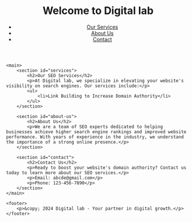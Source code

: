 
<!DOCTYPE html>
<html lang="en">
<head>
    <meta charset="UTF-8">
    <meta name="viewport" content="width=device-width, initial-scale=1.0">
    <meta name="description" content="Digital lab offers professional SEO services to boost your website's domain authority and improve search engine rankings.">
    <meta name="keywords" content="SEO services, increase domain authority, search engine optimization, Navtech">
    <title>Professional SEO Services | Digital lab</title>
</head>
<body>
    <header>
        <h1>Welcome to Digital lab</h1>
        <nav>
            <ul>
                <li><a href="#services">Our Services</a></li>
                <li><a href="#about-us">About Us</a></li>
                <li><a href="#contact">Contact</a></li>
            </ul>
        </nav>
    </header>

    <main>
        <section id="services">
            <h2>Our SEO Services</h2>
            <p>At Digital lab, we specialize in elevating your website's visibility on search engines. Our services include:</p>
            <ul>
                <li>Link Building to Increase Domain Authority</li>
            </ul>
        </section>

        <section id="about-us">
            <h2>About Us</h2>
            <p>We are a team of SEO experts dedicated to helping businesses achieve higher search engine rankings and improved website performance. With years of experience in the industry, we understand the importance of a strong online presence.</p>
        </section>

        <section id="contact">
            <h2>Contact Us</h2>
            <p>Ready to boost your website's domain authority? Contact us today to learn more about our SEO services.</p>
            <p>Email: abcde@gmail.com</p>
            <p>Phone: 123-456-7890</p>
        </section>
    </main>

    <footer>
        <p>&copy; 2024 Digital lab - Your partner in digital growth.</p>
    </footer>
<a href="https://grobot1.weebly.com/"> </a>
<a href="https://grobot2.weebly.com/"> </a>
<a href="https://grobot3.weebly.com/"> </a>
<a href="https://grobot4.weebly.com/"> </a>
<a href="https://grobot5.weebly.com/"> </a>
<a href="https://grobot6.weebly.com/"> </a>
<a href="https://grobot7.weebly.com/"> </a>
<a href="https://grobot8.weebly.com/"> </a>
<a href="https://grobot9.weebly.com/"> </a>
<a href="https://grobot10.weebly.com/"> </a>
<a href="https://grobot21.weebly.com/"> </a>
<a href="https://grobot22.weebly.com/"> </a>
<a href="https://grobot23.weebly.com/"> </a>
<a href="https://grobot24.weebly.com/"> </a>
<a href="https://grobot25.weebly.com/"> </a>
<a href="https://grobot26.weebly.com/"> </a>
<a href="https://grobot27.weebly.com/"> </a>
<a href="https://grobot28.weebly.com/"> </a>
<a href="https://grobot29.weebly.com/"> </a>
<a href="https://grobot30.weebly.com/"> </a>
<a href="https://grobot41.weebly.com/"> </a>
<a href="https://grobot42.weebly.com/"> </a>
<a href="https://grobot43.weebly.com/"> </a>
<a href="https://grobot44.weebly.com/"> </a>
<a href="https://grobot45.weebly.com/"> </a>
<a href="https://grobot46.weebly.com/"> </a>
<a href="https://grobot47.weebly.com/"> </a>
<a href="https://grobot48.weebly.com/"> </a>
<a href="https://grobot49.weebly.com/"> </a>
<a href="https://grobot50.weebly.com/"> </a>
<a href="https://grobot61.weebly.com/"> </a>
<a href="https://grobot62.weebly.com/"> </a>
<a href="https://grobot63.weebly.com/"> </a>
<a href="https://grobot64.weebly.com/"> </a>
<a href="https://grobot65.weebly.com/"> </a>
<a href="https://grobot66.weebly.com/"> </a>
<a href="https://grobot67.weebly.com/"> </a>
<a href="https://grobot68.weebly.com/"> </a>
<a href="https://grobot69.weebly.com/"> </a>
<a href="https://grobot70.weebly.com/"> </a>
<a href="https://grobot71.weebly.com/"> </a>
<a href="https://grobot72.weebly.com/"> </a>
<a href="https://grobot73.weebly.com/"> </a>
<a href="https://grobot74.weebly.com/"> </a>
<a href="https://grobot75.weebly.com/"> </a>
<a href="https://grobot76.weebly.com/"> </a>
<a href="https://grobot77.weebly.com/"> </a>
<a href="https://grobot78.weebly.com/"> </a>
<a href="https://grobot79.weebly.com/"> </a>
<a href="https://grobot80.weebly.com/"> </a>
<a href="https://grobot121.weebly.com/"> </a>
<a href="https://grobot122.weebly.com/"> </a>
<a href="https://grobot123.weebly.com/"> </a>
<a href="https://grobot124.weebly.com/"> </a>
<a href="https://grobot125.weebly.com/"> </a>
<a href="https://grobot126.weebly.com/"> </a>
<a href="https://grobot127.weebly.com/"> </a>
<a href="https://grobot128.weebly.com/"> </a>
<a href="https://grobot129.weebly.com/"> </a>
<a href="https://grobot130.weebly.com/"> </a>
<a href="https://grobot171.weebly.com/"> </a>
<a href="https://grobot172.weebly.com/"> </a>
<a href="https://grobot173.weebly.com/"> </a>
<a href="https://grobot174.weebly.com/"> </a>
<a href="https://grobot175.weebly.com/"> </a>
<a href="https://grobot176.weebly.com/"> </a>
<a href="https://grobot177.weebly.com/"> </a>
<a href="https://grobot178.weebly.com/"> </a>
<a href="https://grobot179.weebly.com/"> </a>
<a href="https://grobot180.weebly.com/"> </a>
<a href="https://grobot101.weebly.com/"> </a>
<a href="https://grobot102.weebly.com/"> </a>
<a href="https://grobot103.weebly.com/"> </a>
<a href="https://grobot104.weebly.com/"> </a>
<a href="https://grobot105.weebly.com/"> </a>
<a href="https://grobot106.weebly.com/"> </a>
<a href="https://grobot107.weebly.com/"> </a>
<a href="https://grobot108.weebly.com/"> </a>
<a href="https://grobot109.weebly.com/"> </a>
<a href="https://grobot110.weebly.com/"> </a>
<a href="https://grobot151.weebly.com/"> </a>
<a href="https://grobot152.weebly.com/"> </a>
<a href="https://grobot153.weebly.com/"> </a>
<a href="https://grobot154.weebly.com/"> </a>
<a href="https://grobot155.weebly.com/"> </a>
<a href="https://grobot156.weebly.com/"> </a>
<a href="https://grobot157.weebly.com/"> </a>
<a href="https://grobot158.weebly.com/"> </a>
<a href="https://grobot159.weebly.com/"> </a>
<a href="https://grobot160.weebly.com/"> </a>
<a href="https://grobot201.weebly.com/"> </a>
<a href="https://grobot202.weebly.com/"> </a>
<a href="https://grobot203.weebly.com/"> </a>
<a href="https://grobot204.weebly.com/"> </a>
<a href="https://grobot205.weebly.com/"> </a>
<a href="https://grobot206.weebly.com/"> </a>
<a href="https://grobot207.weebly.com/"> </a>
<a href="https://grobot208.weebly.com/"> </a>
<a href="https://grobot209.weebly.com/"> </a>
<a href="https://grobot210.weebly.com/"> </a>
<a href="https://grobot11.weebly.com/"> </a>
<a href="https://grobot12.weebly.com/"> </a>
<a href="https://grobot13.weebly.com/"> </a>
<a href="https://grobot14.weebly.com/"> </a>
<a href="https://grobot15.weebly.com/"> </a>
<a href="https://grobot16.weebly.com/"> </a>
<a href="https://grobot17.weebly.com/"> </a>
<a href="https://grobot18.weebly.com/"> </a>
<a href="https://grobot19.weebly.com/"> </a>
<a href="https://grobot20.weebly.com/"> </a>
<a href="https://grobot31.weebly.com/"> </a>
<a href="https://grobot32.weebly.com/"> </a>
<a href="https://grobot33.weebly.com/"> </a>
<a href="https://grobot34.weebly.com/"> </a>
<a href="https://grobot35.weebly.com/"> </a>
<a href="https://grobot36.weebly.com/"> </a>
<a href="https://grobot37.weebly.com/"> </a>
<a href="https://grobot38.weebly.com/"> </a>
<a href="https://grobot39.weebly.com/"> </a>
<a href="https://grobot40.weebly.com/"> </a>
<a href="https://grobot51.weebly.com/"> </a>
<a href="https://grobot52.weebly.com/"> </a>
<a href="https://grobot53.weebly.com/"> </a>
<a href="https://grobot54.weebly.com/"> </a>
<a href="https://grobot55.weebly.com/"> </a>
<a href="https://grobot56.weebly.com/"> </a>
<a href="https://grobot57.weebly.com/"> </a>
<a href="https://grobot58.weebly.com/"> </a>
<a href="https://grobot59.weebly.com/"> </a>
<a href="https://grobot60.weebly.com/"> </a>
<a href="https://grobot81.weebly.com/"> </a>
<a href="https://grobot82.weebly.com/"> </a>
<a href="https://grobot83.weebly.com/"> </a>
<a href="https://grobot84.weebly.com/"> </a>
<a href="https://grobot85.weebly.com/"> </a>
<a href="https://grobot86.weebly.com/"> </a>
<a href="https://grobot87.weebly.com/"> </a>
<a href="https://grobot88.weebly.com/"> </a>
<a href="https://grobot89.weebly.com/"> </a>
<a href="https://grobot90.weebly.com/"> </a>
<a href="https://grobot131.weebly.com/"> </a>
<a href="https://grobot132.weebly.com/"> </a>
<a href="https://grobot133.weebly.com/"> </a>
<a href="https://grobot134.weebly.com/"> </a>
<a href="https://grobot135.weebly.com/"> </a>
<a href="https://grobot136.weebly.com/"> </a>
<a href="https://grobot137.weebly.com/"> </a>
<a href="https://grobot138.weebly.com/"> </a>
<a href="https://grobot139.weebly.com/"> </a>
<a href="https://grobot140.weebly.com/"> </a>
<a href="https://grobot181.weebly.com/"> </a>
<a href="https://grobot182.weebly.com/"> </a>
<a href="https://grobot183.weebly.com/"> </a>
<a href="https://grobot184.weebly.com/"> </a>
<a href="https://grobot185.weebly.com/"> </a>
<a href="https://grobot186.weebly.com/"> </a>
<a href="https://grobot187.weebly.com/"> </a>
<a href="https://grobot188.weebly.com/"> </a>
<a href="https://grobot189.weebly.com/"> </a>
<a href="https://grobot190.weebly.com/"> </a>
<a href="https://grobot91.weebly.com/"> </a>
<a href="https://grobot92.weebly.com/"> </a>
<a href="https://grobot93.weebly.com/"> </a>
<a href="https://grobot94.weebly.com/"> </a>
<a href="https://grobot95.weebly.com/"> </a>
<a href="https://grobot96.weebly.com/"> </a>
<a href="https://grobot97.weebly.com/"> </a>
<a href="https://grobot98.weebly.com/"> </a>
<a href="https://grobot99.weebly.com/"> </a>
<a href="https://grobot100.weebly.com/"> </a>
<a href="https://grobot141.weebly.com/"> </a>
<a href="https://grobot142.weebly.com/"> </a>
<a href="https://grobot143.weebly.com/"> </a>
<a href="https://grobot144.weebly.com/"> </a>
<a href="https://grobot145.weebly.com/"> </a>
<a href="https://grobot146.weebly.com/"> </a>
<a href="https://grobot147.weebly.com/"> </a>
<a href="https://grobot148.weebly.com/"> </a>
<a href="https://grobot149.weebly.com/"> </a>
<a href="https://grobot150.weebly.com/"> </a>
<a href="https://grobot191.weebly.com/"> </a>
<a href="https://grobot192.weebly.com/"> </a>
<a href="https://grobot193.weebly.com/"> </a>
<a href="https://grobot194.weebly.com/"> </a>
<a href="https://grobot195.weebly.com/"> </a>
<a href="https://grobot196.weebly.com/"> </a>
<a href="https://grobot197.weebly.com/"> </a>
<a href="https://grobot198.weebly.com/"> </a>
<a href="https://grobot199.weebly.com/"> </a>
<a href="https://grobot200.weebly.com/"> </a>
<a href="https://grobot111.weebly.com/"> </a>
<a href="https://grobot112.weebly.com/"> </a>
<a href="https://grobot113.weebly.com/"> </a>
<a href="https://grobot114.weebly.com/"> </a>
<a href="https://grobot115.weebly.com/"> </a>
<a href="https://grobot116.weebly.com/"> </a>
<a href="https://grobot117.weebly.com/"> </a>
<a href="https://grobot118.weebly.com/"> </a>
<a href="https://grobot119.weebly.com/"> </a>
<a href="https://grobot120.weebly.com/"> </a>
<a href="https://grobot161.weebly.com/"> </a>
<a href="https://grobot162.weebly.com/"> </a>
<a href="https://grobot163.weebly.com/"> </a>
<a href="https://grobot164.weebly.com/"> </a>
<a href="https://grobot165.weebly.com/"> </a>
<a href="https://grobot166.weebly.com/"> </a>
<a href="https://grobot167.weebly.com/"> </a>
<a href="https://grobot168.weebly.com/"> </a>
<a href="https://grobot169.weebly.com/"> </a>
<a href="https://grobot170.weebly.com/"> </a>
<a href="https://grobot211.weebly.com/"> </a>
<a href="https://grobot212.weebly.com/"> </a>
<a href="https://grobot213.weebly.com/"> </a>
<a href="https://grobot214.weebly.com/"> </a>
<a href="https://grobot215.weebly.com/"> </a>
<a href="https://grobot216.weebly.com/"> </a>
<a href="https://grobot217.weebly.com/"> </a>
<a href="https://grobot218.weebly.com/"> </a>
<a href="https://grobot219.weebly.com/"> </a>
<a href="https://grobot220.weebly.com/"> </a>
<a href="https://themissionhr1.weebly.com/"> </a>
<a href="https://themissionhr2.weebly.com/"> </a>
<a href="https://themissionhr3.weebly.com/"> </a>
<a href="https://themissionh4.weebly.com/"> </a>
<a href="https://themissionh5.weebly.com/"> </a>
<a href="https://themissionh6.weebly.com/"> </a>
<a href="https://themissionh7.weebly.com/"> </a>
<a href="https://themissionh8.weebly.com/"> </a>
<a href="https://themissionh9.weebly.com/"> </a>
<a href="https://themissionh10.weebly.com/"> </a>
<a href="https://themissionhr21.weebly.com/"> </a>
<a href="https://themissionhr22.weebly.com/"> </a>
<a href="https://themissionhr23.weebly.com/"> </a>
<a href="https://themissionhr24.weebly.com/"> </a>
<a href="https://themissionhr25.weebly.com/"> </a>
<a href="https://themissionhr26.weebly.com/"> </a>
<a href="https://themissionhr27.weebly.com/"> </a>
<a href="https://themissionhr28.weebly.com/"> </a>
<a href="https://themissionhr29.weebly.com/"> </a>
<a href="https://themissionhr30.weebly.com/"> </a>
<a href="https://themissionh71.weebly.com/"> </a>
<a href="https://themissionh72.weebly.com/"> </a>
<a href="https://themissionh73.weebly.com/"> </a>
<a href="https://themissionh74.weebly.com/"> </a>
<a href="https://themissionh75.weebly.com/"> </a>
<a href="https://themissionh76.weebly.com/"> </a>
<a href="https://themissionh77.weebly.com/"> </a>
<a href="https://themissionh78.weebly.com/"> </a>
<a href="https://themissionh79.weebly.com/"> </a>
<a href="https://themissionh80.weebly.com/"> </a>
<a href="https://themissionhr41.weebly.com/"> </a>
<a href="https://themissionhr42.weebly.com/"> </a>
<a href="https://themissionhr43.weebly.com/"> </a>
<a href="https://themissionhr44.weebly.com/"> </a>
<a href="https://themissionhr45.weebly.com/"> </a>
<a href="https://themissionhr46.weebly.com/"> </a>
<a href="https://themissionhr47.weebly.com/"> </a>
<a href="https://themissionhr48.weebly.com/"> </a>
<a href="https://themissionhr49.weebly.com/"> </a>
<a href="https://themissionhr50.weebly.com/"> </a>
<a href="https://themissionh91.weebly.com/"> </a>
<a href="https://themissionh92.weebly.com/"> </a>
<a href="https://themissionh93.weebly.com/"> </a>
<a href="https://themissionh94.weebly.com/"> </a>
<a href="https://themissionh95.weebly.com/"> </a>
<a href="https://themissionh96.weebly.com/"> </a>
<a href="https://themissionh97.weebly.com/"> </a>
<a href="https://themissionh98.weebly.com/"> </a>
<a href="https://themissionh99.weebly.com/"> </a>
<a href="https://themissionh100.weebly.com/"> </a>
<a href="https://themissionhr51.weebly.com/"> </a>
<a href="https://themissionhr52.weebly.com/"> </a>
<a href="https://themissionhr53.weebly.com/"> </a>
<a href="https://themissionhr54.weebly.com/"> </a>
<a href="https://themissionhr55.weebly.com/"> </a>
<a href="https://themissionhr56.weebly.com/"> </a>
<a href="https://themissionhr57.weebly.com/"> </a>
<a href="https://themissionhr58.weebly.com/"> </a>
<a href="https://themissionhr59.weebly.com/"> </a>
<a href="https://themissionhr60.weebly.com/"> </a>
<a href="https://themissionh111.weebly.com/"> </a>
<a href="https://themissionh112.weebly.com/"> </a>
<a href="https://themissionh113.weebly.com/"> </a>
<a href="https://themissionh114.weebly.com/"> </a>
<a href="https://themissionh115.weebly.com/"> </a>
<a href="https://themissionh116.weebly.com/"> </a>
<a href="https://themissionh117.weebly.com/"> </a>
<a href="https://themissionh118.weebly.com/"> </a>
<a href="https://themissionh119.weebly.com/"> </a>
<a href="https://themissionh120.weebly.com/"> </a>
<a href="https://themissionhr11.weebly.com/"> </a>
<a href="https://themissionhr12.weebly.com/"> </a>
<a href="https://themissionhr13.weebly.com/"> </a>
<a href="https://themissionhr14.weebly.com/"> </a>
<a href="https://themissionhr15.weebly.com/"> </a>
<a href="https://themissionhr16.weebly.com/"> </a>
<a href="https://themissionhr17.weebly.com/"> </a>
<a href="https://themissionhr18.weebly.com/"> </a>
<a href="https://themissionhr19.weebly.com/"> </a>
<a href="https://themissionhr20.weebly.com/"> </a>
<a href="https://themissionhr31.weebly.com/"> </a>
<a href="https://themissionhr32.weebly.com/"> </a>
<a href="https://themissionhr33.weebly.com/"> </a>
<a href="https://themissionhr34.weebly.com/"> </a>
<a href="https://themissionhr35.weebly.com/"> </a>
<a href="https://themissionhr36.weebly.com/"> </a>
<a href="https://themissionhr37.weebly.com/"> </a>
<a href="https://themissionhr38.weebly.com/"> </a>
<a href="https://themissionhr39.weebly.com/"> </a>
<a href="https://themissionhr40.weebly.com/"> </a>
<a href="https://themissionh81.weebly.com/"> </a>
<a href="https://themissionh82.weebly.com/"> </a>
<a href="https://themissionh83.weebly.com/"> </a>
<a href="https://themissionh84.weebly.com/"> </a>
<a href="https://themissionh85.weebly.com/"> </a>
<a href="https://themissionh86.weebly.com/"> </a>
<a href="https://themissionh87.weebly.com/"> </a>
<a href="https://themissionh88.weebly.com/"> </a>
<a href="https://themissionh89.weebly.com/"> </a>
<a href="https://themissionh90.weebly.com/"> </a>
<a href="https://themissionh61.weebly.com/"> </a>
<a href="https://themissionh62.weebly.com/"> </a>
<a href="https://themissionh63.weebly.com/"> </a>
<a href="https://themissionh64.weebly.com/"> </a>
<a href="https://themissionh65.weebly.com/"> </a>
<a href="https://themissionh66.weebly.com/"> </a>
<a href="https://themissionh67.weebly.com/"> </a>
<a href="https://themissionh68.weebly.com/"> </a>
<a href="https://themissionh69.weebly.com/"> </a>
<a href="https://themissionh70.weebly.com/"> </a>
<a href="https://themissionh101.weebly.com/"> </a>
<a href="https://themissionh102.weebly.com/"> </a>
<a href="https://themissionh103.weebly.com/"> </a>
<a href="https://themissionh104.weebly.com/"> </a>
<a href="https://themissionh105.weebly.com/"> </a>
<a href="https://themissionh106.weebly.com/"> </a>
<a href="https://themissionh107.weebly.com/"> </a>
<a href="https://themissionh108.weebly.com/"> </a>
<a href="https://themissionh109.weebly.com/"> </a>
<a href="https://themissionh110.weebly.com/"> </a>
<a href="https://legendarylife10.weebly.com/"> </a>
<a href="https://legendarylife9.weebly.com/"> </a>
<a href="https://legendarylife8.weebly.com/"> </a>
<a href="https://legendarylife7.weebly.com/"> </a>
<a href="https://legendarylife6.weebly.com/"> </a>
<a href="https://legendarylife5.weebly.com/"> </a>
<a href="https://legendarylife4.weebly.com/"> </a>
<a href="https://legendarylife3.weebly.com/"> </a>
<a href="https://legendarylife2.weebly.com/"> </a>
<a href="https://legendarylife1.weebly.com/"> </a>
<a href="https://legendarylife20.weebly.com/"> </a>
<a href="https://legendarylife19.weebly.com/"> </a>
<a href="https://legendarylife18.weebly.com/"> </a>
<a href="https://legendarylife17.weebly.com/"> </a>
<a href="https://legendarylife16.weebly.com/"> </a>
<a href="https://legendarylife15.weebly.com/"> </a>
<a href="https://legendarylife14.weebly.com/"> </a>
<a href="https://legendarylife13.weebly.com/"> </a>
<a href="https://legendarylife12.weebly.com/"> </a>
<a href="https://legendarylife11.weebly.com/"> </a>
<a href="https://legendarylife21.weebly.com/"> </a>
<a href="https://legendarylife22.weebly.com/"> </a>
<a href="https://legendarylife23.weebly.com/"> </a>
<a href="https://legendarylife24.weebly.com/"> </a>
<a href="https://legendarylife25.weebly.com/"> </a>
<a href="https://legendarylife26.weebly.com/"> </a>
<a href="https://legendarylife27.weebly.com/"> </a>
<a href="https://legendarylife28.weebly.com/"> </a>
<a href="https://legendarylife29.weebly.com/"> </a>
<a href="https://legendarylife30.weebly.com/"> </a>
<a href="https://legendarylife31.weebly.com/"> </a>
<a href="https://legendarylife32.weebly.com/"> </a>
<a href="https://legendarylife33.weebly.com/"> </a>
<a href="https://legendarylife34.weebly.com/"> </a>
<a href="https://legendarylife35.weebly.com/"> </a>
<a href="https://legendarylife36.weebly.com/"> </a>
<a href="https://legendarylife37.weebly.com/"> </a>
<a href="https://legendarylife38.weebly.com/"> </a>
<a href="https://legendarylife39.weebly.com/"> </a>
<a href="https://legendarylife40.weebly.com/"> </a>
<a href="https://legendarylife41.weebly.com/"> </a>
<a href="https://legendarylife42.weebly.com/"> </a>
<a href="https://legendarylife43.weebly.com/"> </a>
<a href="https://legendarylife44.weebly.com/"> </a>
<a href="https://legendarylife45.weebly.com/"> </a>
<a href="https://legendarylife46.weebly.com/"> </a>
<a href="https://legendarylife47.weebly.com/"> </a>
<a href="https://legendarylife48.weebly.com/"> </a>
<a href="https://legendarylife49.weebly.com/"> </a>
<a href="https://legendarylife50.weebly.com/"> </a>
<a href="https://legendarylife51.weebly.com/"> </a>
<a href="https://legendarylife52.weebly.com/"> </a>
<a href="https://legendarylife53.weebly.com/"> </a>
<a href="https://legendarylife54.weebly.com/"> </a>
<a href="https://legendarylife55.weebly.com/"> </a>
<a href="https://legendarylife56.weebly.com/"> </a>
<a href="https://legendarylife57.weebly.com/"> </a>
<a href="https://legendarylife58.weebly.com/"> </a>
<a href="https://legendarylife59.weebly.com/"> </a>
<a href="https://legendarylife60.weebly.com/"> </a>
<a href="https://legendarylife61.weebly.com/"> </a>
<a href="https://legendarylife62.weebly.com/"> </a>
<a href="https://legendarylife63.weebly.com/"> </a>
<a href="https://legendarylife64.weebly.com/"> </a>
<a href="https://legendarylife65.weebly.com/"> </a>
<a href="https://legendarylife66.weebly.com/"> </a>
<a href="https://legendarylife67.weebly.com/"> </a>
<a href="https://legendarylife68.weebly.com/"> </a>
<a href="https://legendarylife69.weebly.com/"> </a>
<a href="https://legendarylife70.weebly.com/"> </a>
<a href="https://legendarylife71.weebly.com/"> </a>
<a href="https://legendarylife72.weebly.com/"> </a>
<a href="https://legendarylife73.weebly.com/"> </a>
<a href="https://legendarylife74.weebly.com/"> </a>
<a href="https://legendarylife75.weebly.com/"> </a>
<a href="https://legendarylife76.weebly.com/"> </a>
<a href="https://legendarylife77.weebly.com/"> </a>
<a href="https://legendarylife78.weebly.com/"> </a>
<a href="https://legendarylife79.weebly.com/"> </a>
<a href="https://legendarylife80.weebly.com/"> </a>
<a href="https://legendarylife81.weebly.com/"> </a>
<a href="https://legendarylife82.weebly.com/"> </a>
<a href="https://legendarylife83.weebly.com/"> </a>
<a href="https://legendarylife84.weebly.com/"> </a>
<a href="https://legendarylife85.weebly.com/"> </a>
<a href="https://legendarylife86.weebly.com/"> </a>
<a href="https://legendarylife87.weebly.com/"> </a>
<a href="https://legendarylife88.weebly.com/"> </a>
<a href="https://legendarylife89.weebly.com/"> </a>
<a href="https://legendarylife90.weebly.com/"> </a>
<a href="https://legendarylife91.weebly.com/"> </a>
<a href="https://legendarylife92.weebly.com/"> </a>
<a href="https://legendarylife93.weebly.com/"> </a>
<a href="https://legendarylife94.weebly.com/"> </a>
<a href="https://legendarylife95.weebly.com/"> </a>
<a href="https://legendarylife96.weebly.com/"> </a>
<a href="https://legendarylife97.weebly.com/"> </a>
<a href="https://legendarylife98.weebly.com/"> </a>
<a href="https://legendarylife99.weebly.com/"> </a>
<a href="https://legendarylife100.weebly.com/"> </a>
<a href="https://legendarylife010.weebly.com/"> </a>
<a href="https://legendarylife102.weebly.com/"> </a>
<a href="https://legendarylife103.weebly.com/"> </a>
<a href="https://legendarylife104.weebly.com/"> </a>
<a href="https://legendarylife105.weebly.com/"> </a>
<a href="https://legendarylife106.weebly.com/"> </a>
<a href="https://legendarylife107.weebly.com/"> </a>
<a href="https://legendarylife108.weebly.com/"> </a>
<a href="https://legendarylife109.weebly.com/"> </a>
<a href="https://legendarylife110.weebly.com/"> </a>
<a href="https://legendarylife111.weebly.com/"> </a>
<a href="https://legendarylife112.weebly.com/"> </a>
<a href="https://legendarylife113.weebly.com/"> </a>
<a href="https://legendarylife114.weebly.com/"> </a>
<a href="https://legendarylife115.weebly.com/"> </a>
<a href="https://legendarylife116.weebly.com/"> </a>
<a href="https://legendarylife117.weebly.com/"> </a>
<a href="https://legendarylife118.weebly.com/"> </a>
<a href="https://legendarylife119.weebly.com/"> </a>
<a href="https://legendarylife120.weebly.com/"> </a>
<a href="https://legendarylife121.weebly.com/"> </a>
<a href="https://legendarylife122.weebly.com/"> </a>
<a href="https://legendarylife123.weebly.com/"> </a>
<a href="https://legendarylife124.weebly.com/"> </a>
<a href="https://legendarylife125.weebly.com/"> </a>
<a href="https://legendarylife126.weebly.com/"> </a>
<a href="https://legendarylife127.weebly.com/"> </a>
<a href="https://legendarylife128.weebly.com/"> </a>
<a href="https://legendarylife129.weebly.com/"> </a>
<a href="https://legendarylife130.weebly.com/"> </a>
<a href="https://legendarylife131.weebly.com/"> </a>
<a href="https://legendarylife132.weebly.com/"> </a>
<a href="https://legendarylife133.weebly.com/"> </a>
<a href="https://legendarylife134.weebly.com/"> </a>
<a href="https://legendarylife135.weebly.com/"> </a>
<a href="https://legendarylife146.weebly.com/"> </a>
<a href="https://legendarylife147.weebly.com/"> </a>
<a href="https://legendarylife148.weebly.com/"> </a>
<a href="https://legendarylife149.weebly.com/"> </a>
<a href="https://legendarylife150.weebly.com/"> </a>
<a href="https://legendarylife136.weebly.com/"> </a>
<a href="https://legendarylife137.weebly.com/"> </a>
<a href="https://legendarylife138.weebly.com/"> </a>
<a href="https://legendarylife139.weebly.com/"> </a>
<a href="https://legendarylife140.weebly.com/"> </a>
<a href="https://legendarylife141.weebly.com/"> </a>
<a href="https://legendarylife142.weebly.com/"> </a>
<a href="https://legendarylife143.weebly.com/"> </a>
<a href="https://legendarylife144.weebly.com/"> </a>
<a href="https://legendarylife145.weebly.com/"> </a>
<a href="https://tjtree10.weebly.com/"> </a>
<a href="https://tjtree9.weebly.com/"> </a>
<a href="https://tjtree8.weebly.com/"> </a>
<a href="https://tjtree7.weebly.com/"> </a>
<a href="https://tjtree6.weebly.com/"> </a>
<a href="https://tjtree5.weebly.com/"> </a>
<a href="https://tjtree4.weebly.com/"> </a>
<a href="https://tjtree3.weebly.com/"> </a>
<a href="https://tjtree2.weebly.com/"> </a>
<a href="https://tjtree1.weebly.com/"> </a>
<a href="https://tjtree20.weebly.com/"> </a>
<a href="https://tjtree19.weebly.com/"> </a>
<a href="https://tjtree18.weebly.com/"> </a>
<a href="https://tjtree17.weebly.com/"> </a>
<a href="https://tjtree16.weebly.com/"> </a>
<a href="https://tjtree15.weebly.com/"> </a>
<a href="https://tjtree14.weebly.com/"> </a>
<a href="https://tjtree13.weebly.com/"> </a>
<a href="https://tjtree12.weebly.com/"> </a>
<a href="https://tjtree11.weebly.com/"> </a>
<a href="https://tjtree21.weebly.com/"> </a>
<a href="https://tjtree22.weebly.com/"> </a>
<a href="https://tjtree23.weebly.com/"> </a>
<a href="https://tjtree24.weebly.com/"> </a>
<a href="https://tjtree25.weebly.com/"> </a>
<a href="https://tjtree26.weebly.com/"> </a>
<a href="https://tjtree27.weebly.com/"> </a>
<a href="https://tjtree28.weebly.com/"> </a>
<a href="https://tjtree29.weebly.com/"> </a>
<a href="https://tjtree30.weebly.com/"> </a>
<a href="https://tjtree71.weebly.com/"> </a>
<a href="https://tjtree72.weebly.com/"> </a>
<a href="https://tjtree73.weebly.com/"> </a>
<a href="https://tjtree74.weebly.com/"> </a>
<a href="https://tjtree75.weebly.com/"> </a>
<a href="https://tjtree76.weebly.com/"> </a>
<a href="https://tjtree77.weebly.com/"> </a>
<a href="https://tjtree78.weebly.com/"> </a>
<a href="https://tjtree79.weebly.com/"> </a>
<a href="https://tjtree80.weebly.com/"> </a>
<a href="https://tjtree121.weebly.com/"> </a>
<a href="https://tjtree122.weebly.com/"> </a>
<a href="https://tjtree123.weebly.com/"> </a>
<a href="https://tjtree124.weebly.com/"> </a>
<a href="https://tjtree125.weebly.com/"> </a>
<a href="https://tjtree126.weebly.com/"> </a>
<a href="https://tjtree127.weebly.com/"> </a>
<a href="https://tjtree128.weebly.com/"> </a>
<a href="https://tjtree129.weebly.com/"> </a>
<a href="https://tjtree130.weebly.com/"> </a>
<a href="https://tjtree31.weebly.com/"> </a>
<a href="https://tjtree32.weebly.com/"> </a>
<a href="https://tjtree33.weebly.com/"> </a>
<a href="https://tjtree34.weebly.com/"> </a>
<a href="https://tjtree35.weebly.com/"> </a>
<a href="https://tjtree36.weebly.com/"> </a>
<a href="https://tjtree37.weebly.com/"> </a>
<a href="https://tjtree38.weebly.com/"> </a>
<a href="https://tjtree39.weebly.com/"> </a>
<a href="https://tjtree40.weebly.com/"> </a>
<a href="https://tjtree81.weebly.com/"> </a>
<a href="https://tjtree82.weebly.com/"> </a>
<a href="https://tjtree83.weebly.com/"> </a>
<a href="https://tjtree84.weebly.com/"> </a>
<a href="https://tjtree85.weebly.com/"> </a>
<a href="https://tjtree86.weebly.com/"> </a>
<a href="https://tjtree87.weebly.com/"> </a>
<a href="https://tjtree88.weebly.com/"> </a>
<a href="https://tjtree89.weebly.com/"> </a>
<a href="https://tjtree90.weebly.com/"> </a>
<a href="https://tjtree131.weebly.com/"> </a>
<a href="https://tjtree132.weebly.com/"> </a>
<a href="https://tjtree133.weebly.com/"> </a>
<a href="https://tjtree134.weebly.com/"> </a>
<a href="https://tjtree135.weebly.com/"> </a>
<a href="https://tjtree136.weebly.com/"> </a>
<a href="https://tjtree137.weebly.com/"> </a>
<a href="https://tjtree138.weebly.com/"> </a>
<a href="https://tjtree139.weebly.com/"> </a>
<a href="https://tjtree140.weebly.com/"> </a>
<a href="https://tjtree41.weebly.com/"> </a>
<a href="https://tjtree42.weebly.com/"> </a>
<a href="https://tjtree43.weebly.com/"> </a>
<a href="https://tjtree44.weebly.com/"> </a>
<a href="https://tjtree45.weebly.com/"> </a>
<a href="https://tjtree46.weebly.com/"> </a>
<a href="https://tjtree47.weebly.com/"> </a>
<a href="https://tjtree48.weebly.com/"> </a>
<a href="https://tjtree49.weebly.com/"> </a>
<a href="https://tjtree50.weebly.com/"> </a>
<a href="https://tjtree91.weebly.com/"> </a>
<a href="https://tjtree92.weebly.com/"> </a>
<a href="https://tjtree93.weebly.com/"> </a>
<a href="https://tjtree94.weebly.com/"> </a>
<a href="https://tjtree95.weebly.com/"> </a>
<a href="https://tjtree96.weebly.com/"> </a>
<a href="https://tjtree97.weebly.com/"> </a>
<a href="https://tjtree98.weebly.com/"> </a>
<a href="https://tjtree99.weebly.com/"> </a>
<a href="https://tjtree100.weebly.com/"> </a>
<a href="https://tjtree141.weebly.com/"> </a>
<a href="https://tjtree142.weebly.com/"> </a>
<a href="https://tjtree143.weebly.com/"> </a>
<a href="https://tjtree144.weebly.com/"> </a>
<a href="https://tjtree145.weebly.com/"> </a>
<a href="https://tjtree146.weebly.com/"> </a>
<a href="https://tjtree147.weebly.com/"> </a>
<a href="https://tjtree148.weebly.com/"> </a>
<a href="https://tjtree149.weebly.com/"> </a>
<a href="https://tjtree150.weebly.com/"> </a>
<a href="https://tjtree51.weebly.com/"> </a>
<a href="https://tjtree52.weebly.com/"> </a>
<a href="https://tjtree53.weebly.com/"> </a>
<a href="https://tjtree54.weebly.com/"> </a>
<a href="https://tjtree55.weebly.com/"> </a>
<a href="https://tjtree56.weebly.com/"> </a>
<a href="https://tjtree57.weebly.com/"> </a>
<a href="https://tjtree58.weebly.com/"> </a>
<a href="https://tjtree59.weebly.com/"> </a>
<a href="https://tjtree60.weebly.com/"> </a>
<a href="https://tjtree101.weebly.com/"> </a>
<a href="https://tjtree102.weebly.com/"> </a>
<a href="https://tjtree103.weebly.com/"> </a>
<a href="https://tjtree104.weebly.com/"> </a>
<a href="https://tjtree105.weebly.com/"> </a>
<a href="https://tjtree106.weebly.com/"> </a>
<a href="https://tjtree107.weebly.com/"> </a>
<a href="https://tjtree108.weebly.com/"> </a>
<a href="https://tjtree109.weebly.com/"> </a>
<a href="https://tjtree110.weebly.com/"> </a>
<a href="https://tjtree61.weebly.com/"> </a>
<a href="https://tjtree62.weebly.com/"> </a>
<a href="https://tjtree63.weebly.com/"> </a>
<a href="https://tjtree64.weebly.com/"> </a>
<a href="https://tjtree65.weebly.com/"> </a>
<a href="https://tjtree66.weebly.com/"> </a>
<a href="https://tjtree67.weebly.com/"> </a>
<a href="https://tjtree68.weebly.com/"> </a>
<a href="https://tjtree69.weebly.com/"> </a>
<a href="https://tjtree70.weebly.com/"> </a>
<a href="https://tjtree111.weebly.com/"> </a>
<a href="https://tjtree112.weebly.com/"> </a>
<a href="https://tjtree113.weebly.com/"> </a>
<a href="https://tjtree114.weebly.com/"> </a>
<a href="https://tjtree115.weebly.com/"> </a>
<a href="https://tjtree116.weebly.com/"> </a>
<a href="https://tjtree117.weebly.com/"> </a>
<a href="https://tjtree118.weebly.com/"> </a>
<a href="https://tjtree119.weebly.com/"> </a>
<a href="https://tjtree120.weebly.com/"> </a>
</body>
</html>


